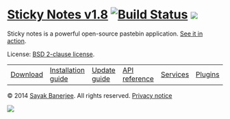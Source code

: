 # [Sticky Notes v1.8](http://sayakbanerjee.com/sticky-notes) [![Build Status](https://travis-ci.org/sayakb/sticky-notes.png)](http://goo.gl/DRaaX0) ![](http://goo.gl/NFD7Z3)

Sticky notes is a powerful open-source pastebin application. [See it in action](http://paste.kde.org).

License: [BSD 2-clause license](http://www.opensource.org/licenses/bsd-license.php).

<table>
	<tr>
		<td>
			<a href="http://goo.gl/IsOmmD">Download</a>
		</td>
		<td>
			<a href="http://goo.gl/iWpHzb">Installation guide</a>
		</td>
		<td>
			<a href="http://goo.gl/uJlgH4">Update guide</a>
		</td>
		<td>
			<a href="http://goo.gl/7KmAFP">API reference</a>
		</td>
		<td>
			<a href="http://goo.gl/TKyj4D">Services</a>
		</td>
		<td>
			<a href="http://goo.gl/SZTE2T">Plugins</a>
		</td>
	</tr>
</table>

&copy; 2014 [Sayak Banerjee](http://sayakbanerjee.com). All rights reserved. [Privacy notice](http://goo.gl/Ba15QZ)

[![](https://pledgie.com/campaigns/20549.png?skin_name=chrome)](http://goo.gl/oWyEG)
